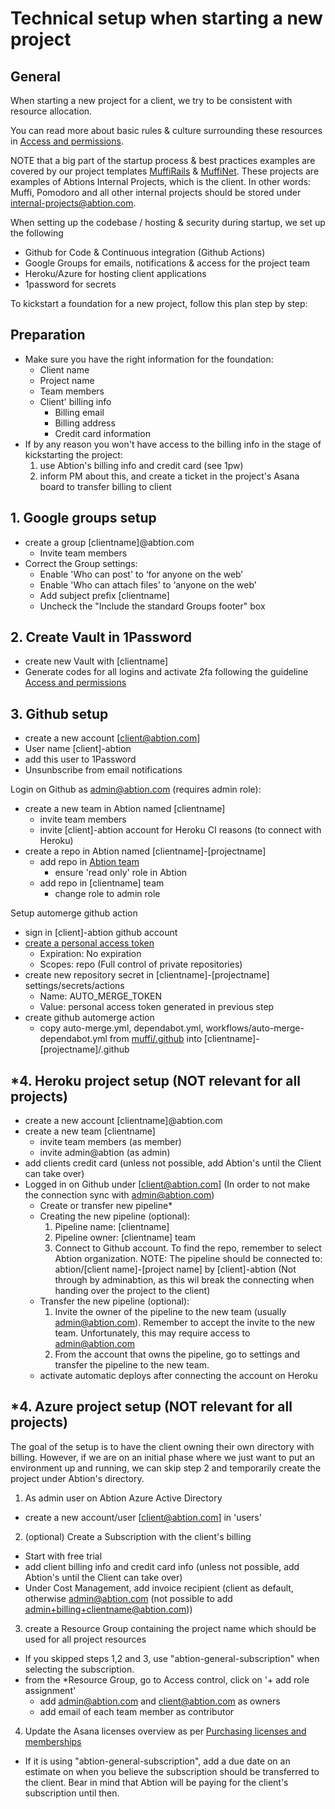 # Technical setup when starting a new project

## General

When starting a new project for a client, we try to be consistent with resource allocation.

You can read more about basic rules & culture surrounding these resources in [Access and permissions](https://inside.abtion.com/tools_and_services/access_and_permissions).

NOTE that a big part of the startup process & best practices examples are covered by our project templates [MuffiRails](https://github.com/abtion/muffi) &  [MuffiNet](https://github.com/abtion/muffi.net). These projects are examples of Abtions Internal Projects, which is the client. 
In other words: Muffi, Pomodoro and all other internal projects should be stored under internal-projects@abtion.com. 

When setting up the codebase / hosting & security during startup, we set up the following
  - Github for Code & Continuous integration (Github Actions)
  - Google Groups for emails, notifications & access for the project team
  - Heroku/Azure for hosting client applications
  - 1password for secrets

To kickstart a foundation for a new project, follow this plan step by step: 
## Preparation
- Make sure you have the right information for the foundation: 
  - Client name
  - Project name
  - Team members
  - Client' billing info
    -  Billing email
    -  Billing address
    -  Credit card information
- If by any reason you won't have access to the billing info in the stage of kickstarting the project:
    1. use Abtion's billing info and credit card (see 1pw)
    2. inform PM about this, and create a ticket in the project's Asana board to transfer billing to client
   

## 1. Google groups setup 
- create a group [clientname]@abtion.com
  - Invite team members
- Correct the Group settings:
  - Enable 'Who can post' to ‘for anyone on the web’
  - Enable 'Who can attach files' to ‘anyone on the web’
  - Add subject prefix [clientname]
  - U[](url)ncheck the "Include the standard Groups footer" box
  
## 2. Create Vault in 1Password
- create new Vault with [clientname]
- Generate codes for all logins and activate 2fa following the guideline [Access and permissions](https://inside.abtion.com/tools_and_services/access_and_permissions)
  
## 3. Github setup
- create a new account [client@abtion.com]
- User name [client]-abtion
- add this user to 1Password
- Unsunbscribe from email notifications 
  
Login on Github as admin@abtion.com (requires admin role):
- create a new team in Abtion named [clientname]
  - invite team members
  - invite [client]-abtion account for Heroku CI reasons (to connect with Heroku)
- create a repo in Abtion named [clientname]-[projectname]
  - add repo in [Abtion team](https://github.com/orgs/abtion/teams/abtion/repositories)
    - ensure 'read only' role in Abtion
  - add repo in [clientname] team
    - change role to admin role

Setup automerge github action
  - sign in [client]-abtion github account
  - [create a personal access token](https://docs.github.com/en/authentication/keeping-your-account-and-data-secure/creating-a-personal-access-token)
    - Expiration: No expiration
    - Scopes: repo (Full control of private repositories)
  - create new repository secret in [clientname]-[projectname] settings/secrets/actions 
    - Name: AUTO_MERGE_TOKEN
    - Value: personal access token generated in previous step
  - create github automerge action
    - copy auto-merge.yml, dependabot.yml, workflows/auto-merge-dependabot.yml from [muffi/.github](https://github.com/abtion/muffi/tree/main/.github) into [clientname]-[projectname]/.github

## *4. Heroku project setup (NOT relevant for all projects)
- create a new account [clientname]@abtion.com
- create a new team [clientname]
  - invite team members (as member)
  - invite admin@abtion (as admin)
- add clients credit card (unless not possible, add Abtion's until the Client can take over)
- Logged in on Github under [client@abtion.com] (In order to not make the connection sync with admin@abtion.com)
  - Create or transfer new pipeline*
  - Creating the new pipeline (optional):
    1. Pipeline name: [clientname] 
    2. Pipeline owner: [clientname] team
    3. Connect to Github account. To find the repo, remember to select Abtion organization.
       NOTE: The pipeline should be connected to: abtion/[client name]-[project name] by [client]-abtion
       (Not through by adminabtion, as this wil break the connecting when handing over the project to the client)
  - Transfer the new pipeline (optional):
    1. Invite the owner of the pipeline to the new team (usually admin@abtion.com). Remember to accept the invite to the new team. Unfortunately, this may require access to admin@abtion.com
    2. From the account that owns the pipeline, go to settings and transfer the pipeline to the new team.
  - activate automatic deploys after connecting the account on Heroku

## *4. Azure project setup (NOT relevant for all projects)
The goal of the setup is to have the client owning their own directory with billing. However, if we are on an initial phase where we just want to put an environment up and running, we can skip step 2 and temporarily create the project under Abtion's directory.

1. As admin user on Abtion Azure Active Directory
  -  create a new account/user [client@abtion.com] in 'users'
2. (optional) Create a Subscription with the client's billing
  - Start with free trial 
  - add client billing info and credit card info (unless not possible, add Abtion's until the Client can take over)
  - Under Cost Management, add invoice recipient (client as default, otherwise admin@abtion.com (not possible to add admin+billing+clientname@abtion.com))
3. create a Resource Group containing the project name which should be used for all project resources
  - If you skipped steps 1,2 and 3, use "abtion-general-subscription" when selecting the subscription.
  - from the *Resource Group, go to Access control, click on '+ add role assignment'
    - add admin@abtion.com and client@abtion.com  as owners
    - add email of each team member as contributor
4. Update the Asana licenses overview as per [Purchasing licenses and memberships](https://inside.abtion.com/tools_and_services/purchasing_licenses_and_memberships) 
  - If it is using "abtion-general-subscription", add a due date on an estimate on when you believe the subscription should be transferred to the client. Bear in mind that Abtion will be paying for the client's subscription until then.
